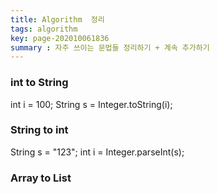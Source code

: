 ```yaml
---
title: Algorithm  정리
tags: algorithm
key: page-202010061836
summary : 자주 쓰이는 문법들 정리하기 + 계속 추가하기
---
```


### int to String 
int i = 100;
String s = Integer.toString(i);

### String to int 
String s = "123";
int i = Integer.parseInt(s);

### Array to List

